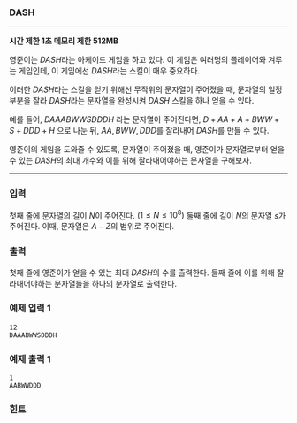 ### DASH
---
**시간 제한 1초 메모리 제한 512MB**  

영준이는 $DASH$라는 아케이드 게임을 하고 있다.
이 게임은 여러명의 플레이어와 겨루는 게임인데, 이 게임에선 $DASH$라는 스킬이 매우 중요하다.

이러한 $DASH$라는 스킬을 얻기 위해선 무작위의 문자열이 주어졌을 때, 문자열의 일정 부분을 잘라 $DASH$라는 문자열을 완성시켜 $DASH$ 스킬을 하나 얻을 수 있다.

예를 들어, $DAAABWWSDDDH$ 라는 문자열이 주어진다면, $D + AA + A + BWW + S + DDD + H$ 으로 나눈 뒤, $AA, BWW, DDD$를 잘라내어 $DASH$를 만들 수 있다.

영준이의 게임을 도와줄 수 있도록, 문자열이 주어졌을 때, 영준이가 문자열로부터 얻을 수 있는 $DASH$의 최대 개수와 이를 위해 잘라내어야하는 문자열을 구해보자.

---

### 입력
첫째 줄에 문자열의 길이 $N$이 주어진다. $(1 \leq N \leq 10^8)$
둘째 줄에 길이 $N$의 문자열 $s$가 주어진다. 이때, 문자열은 $A - Z$의 범위로 주어진다.

### 출력
첫째 줄에 영준이가 얻을 수 있는 최대 $DASH$의 수를 출력한다.
둘째 줄에 이를 위해 잘라내어야하는 문자열들을 하나의 문자열로 출력한다.


### 예제 입력 1
```
12
DAAABWWSDDDH
```
### 예제 출력 1
```
1
AABWWDDD
```

### 힌트


